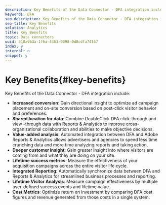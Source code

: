 ```yaml
---
description: Key Benefits of the Data Connector - DFA integration include 
keywords: DFA
seo-description: Key Benefits of the Data Connector - DFA integration include 
seo-title: Key Benefits
solution: Analytics
title: Key Benefits
topic: Data connectors
uuid: 310a963a-1f6a-4363-9398-0d8cdfa74167
index: y
internal: n
snippet: y
---
```


# Key Benefits{#key-benefits}

Key Benefits of the Data Connector - DFA integration include:

* **Increased conversion**: Gain directional insight to optimize ad campaign placement and on-site conversion based on post-click visitor behavior and preferences. 
* **Shared location for data**: Combine DoubleClick DFA click-through and view -through data with Reports & Analytics to improve cross-organizational collaboration and abilities to make objective decisions. 
* **Value-added analysis**: Automated integration between DFA and Adobe Reports & Analytics allows advertisers and agencies to spend less time crunching data and more time analyzing reports and taking action. 
* **Deeper customer insight**: Gain greater insight into where visitors are coming from and what they are doing on your site. 
* **Lifetime success metrics**: Measure the effectiveness of your acquisition campaigns across the entire visitor life cycle. 
* **Integrated Reporting**: Automatically synchronize data between DFA and Reports & Analytics for streamlined business processes and reporting. 
* **Lifetime Visitor Analysis**: Measure campaign effectiveness by multiple user-defined success events and lifetime value. 
* **Cost Metrics**: Optimize return on investment by comparing DFA cost figures and revenue generated from those costs in a single system.

